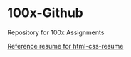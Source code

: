 # 100x-Github
Repository for 100x Assignments

[Reference resume for html-css-resume](./resources/Anand%20Sondhiya%20-%20Resume_page-0001.jpg)
